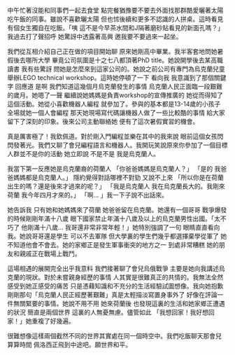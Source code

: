 中午忙著沒能和同事們一起去食堂 點完餐猶豫要不要去外面找那群酷愛曬著太陽吃午飯的同事。雖說不喜歡曬太陽 但也怵後續和更多不認識的人拼桌。這時看見有個女生獨自在吃飯。「咦 這不是今早茶水間和J隔著磨砂貼看見的新面孔嗎？」我過去打了聲招呼 她驚訝中透露著高興 邀我要不要過來一起坐。

我們從互相介紹自己正在做的項目開始聊 原來她剛高中畢業。我半客套地問她暑假後去哪所大學 畢竟公司氛圍是十之七八都頂著PhD title。她說開學後去某高職讀書 我有些驚訝 問她是怎麼來到這家公司的。她說之前公司有專門為烏克蘭兒童舉辦LEGO technical workshop。這時她停頓了一下 看向我 我意識到了那個關鍵字 回應道 是啊 我們知道這幾個月烏克蘭發生的事情 烏克蘭人民正面臨一段艱難的歲月。她嗯了一聲 繼續說她媽媽是負責workshop的宣傳推廣的 她從而得知了這個活動。她從小喜歡機器人編程 就參加了。參與的基本都是13-14歲的小孩子 全場就她一個人會編程 那天她現場寫代碼讓機器人做了一些比較酷的事情 給大家留下了深刻的印象。後來公司主動聯絡她 便有了這次暑假實習的機會。

真是厲害極了！我欽佩道。對於剛入門編程並樂在其中的我來說 眼前這個女孩閃閃發著光。我們又聊了會兒編程語言和機器人。我開玩笑說原來你參加了一個目標人群並不是你的活動 她立即說 不是不是 我是烏克蘭人。

我當下第一反應她是烏克蘭裔的荷蘭人 「你爸爸媽媽是烏克蘭人？」
「是的 我爸爸媽媽都是烏克蘭人。」
隱約覺得對話哪裡不對勁 又說不上來 「所以你是在荷蘭出生的嗎？還是後來才過來的呢？」
「我是烏克蘭人 我在烏克蘭長大的。我剛來荷蘭 我今年四月才來的。」
「啊... 」我一下子說不出話來。

她告訴我 只有她和她媽媽來了荷蘭 她爸爸留在烏克蘭。她還有一個哥哥 戰爭爆發的時候剛剛年滿十八歲 眼下國家禁止年滿十八歲及以上的烏克蘭男性出國。「太不巧了 他剛滿十八歲... 我哥還非常非常年輕！」她特別強調了一句 眼睛直直看向我。她說哥哥還是學生 可以不去軍隊 但大學裏的學生們幾乎都選擇棄學從軍了 她不知道他會不會去。她的家鄉正是發生軍事衝突的地方之一 到處非常糟糕 她的朋友和親戚正在戰場上戰鬥。

這場相遇的展開完全出乎我意料 我們接著聊了會兒烏俄戰爭 主要是她向我講述烏克蘭的現狀。對於未嘗親身經歷的事情 人其實是很難真正的共情的。我無法全然感受到她正感受的痛苦 只是憑藉知識和不充分的生活經驗試圖想像。我向她抱歉 剛剛那句「烏克蘭人民正經歷著艱難」真是太輕描淡寫置身事外了 好像在評論一件無關緊要的事情。她說不用不用 她來荷蘭後 也發現這裏的生活和她家鄉正遭遇的狀況 簡直是兩個世界 這裏的人無憂無慮。儘管如此 「我想回家！我好想回家！」她重複了好幾遍。

很難想像這樣兩個截然不同的世界其實處在同一個時空中。我們吃飯聊天那會兒 算算時間 佩洛西正飛到中途吧。願世界和平。
